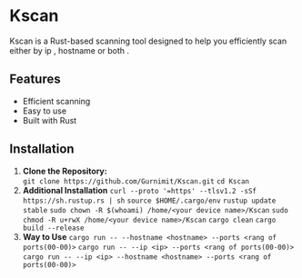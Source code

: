 # Kscan

Kscan is a Rust-based scanning tool designed to help you efficiently scan either by ip , hostname or both . 

## Features
- Efficient scanning
- Easy to use
- Built with Rust

## Installation

1. **Clone the Repository:** <br/>
   `git clone https://github.com/Gurnimit/Kscan.git`
   `cd Kscan`
2. **Additional Installation**
   `curl --proto '=https' --tlsv1.2 -sSf https://sh.rustup.rs | sh`
   `source $HOME/.cargo/env`
   `rustup update stable`
   `sudo chown -R $(whoami) /home/<your device name>/Kscan`
   `sudo chmod -R u+rwX /home/<your device name>/Kscan`
   `cargo clean`
   `cargo build --release`
3. **Way to Use**
   `cargo run -- --hostname <hostname> --ports <rang of ports(00-00)>`
   `cargo run -- --ip <ip> --ports <rang of ports(00-00)>`
   `cargo run -- --ip <ip> --hostname <hostname> --ports <rang of ports(00-00)>`
